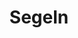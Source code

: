 ---
title: Segeln
description: 
image: sailboat.svg

# Badge style
style:
    background: "#9e9e9e"
    color: "#fff"
---